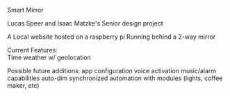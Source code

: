 Smart Mirror

Lucas Speer and Isaac Matzke's Senior design project

A Local website hosted on a raspberry pi Running behind a 2-way mirror

Current Features:	
    Time
    weather w/ geolocation

Possible future additions:
    app configuration
    voice activation
    music/alarm capabilities
    auto-dim
    synchronized automation with modules (lights, coffee maker, etc)

